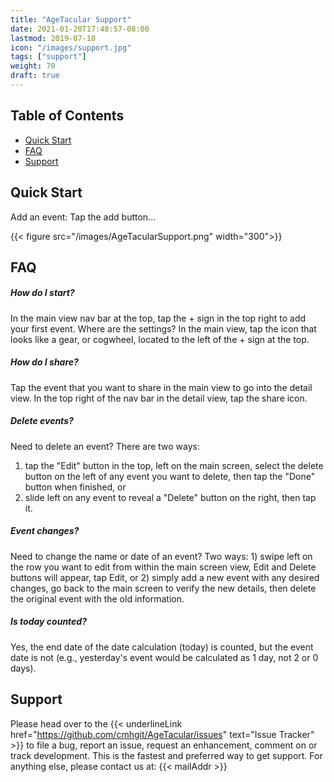 ```yaml
---
title: "AgeTacular Support"
date: 2021-01-20T17:48:57-08:00
lastmod: 2019-07-18
icon: "/images/support.jpg"
tags: ["support"]
weight: 70
draft: true
---
```


## Table of Contents

* [Quick Start](#quick-start)
* [FAQ](#faq)
* [Support](#support)

## Quick Start

Add an event:
Tap the add button...

{{< figure src="/images/AgeTacularSupport.png" width="300">}}

## FAQ

##### How do I start?
In the main view nav bar at the top, tap the + sign in the top right to add your first event.
Where are the settings?
In the main view, tap the icon that looks like a gear, or cogwheel, located to the left of the + sign at the top.

##### How do I share?
Tap the event that you want to share in the main view to go into the detail view. In the top right of the nav bar in the detail view, tap the share icon.

##### Delete events?
Need to delete an event? There are two ways:
  1. tap the "Edit" button in the top, left on the main screen, select the delete button on the left of any event you want to delete, then tap the "Done" button when finished, or
  1. slide left on any event to reveal a "Delete" button on the right, then tap it.

##### Event changes?
Need to change the name or date of an event? Two ways: 1) swipe left on the row you want to edit from within the main screen view, Edit and Delete buttons will appear, tap Edit, or 2) simply add a new event with any desired changes, go back to the main screen to verify the new details, then delete the original event with the old information.

##### Is today counted?
Yes, the end date of the date calculation (today) is counted, but the event date is not (e.g., yesterday's event would be calculated as 1 day, not 2 or 0 days).

## Support
Please head over to the {{< underlineLink href="https://github.com/cmhgit/AgeTacular/issues" text="Issue Tracker" >}} to file a bug, report an issue, request an enhancement, comment on or track development. This is the fastest and preferred way to get support. For anything else, please contact us at: {{< mailAddr >}}
